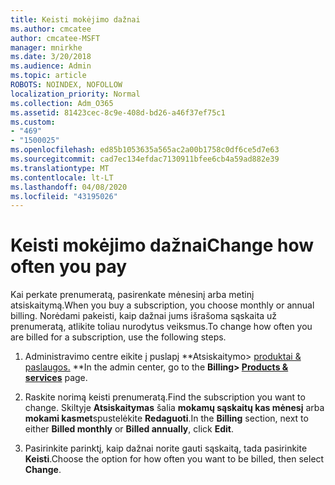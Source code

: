 ```yaml
---
title: Keisti mokėjimo dažnai
ms.author: cmcatee
author: cmcatee-MSFT
manager: mnirkhe
ms.date: 3/20/2018
ms.audience: Admin
ms.topic: article
ROBOTS: NOINDEX, NOFOLLOW
localization_priority: Normal
ms.collection: Adm_O365
ms.assetid: 81423cec-8c9e-408d-bd26-a46f37ef75c1
ms.custom:
- "469"
- "1500025"
ms.openlocfilehash: ed85b1053635a565ac2a00b1758c0df6ce5d7e63
ms.sourcegitcommit: cad7ec134efdac7130911bfee6cb4a59ad882e39
ms.translationtype: MT
ms.contentlocale: lt-LT
ms.lasthandoff: 04/08/2020
ms.locfileid: "43195026"
---
```

# <a name="change-how-often-you-pay"></a><span data-ttu-id="09ee4-102">Keisti mokėjimo dažnai</span><span class="sxs-lookup"><span data-stu-id="09ee4-102">Change how often you pay</span></span>

<span data-ttu-id="09ee4-103">Kai perkate prenumeratą, pasirenkate mėnesinį arba metinį atsiskaitymą.</span><span class="sxs-lookup"><span data-stu-id="09ee4-103">When you buy a subscription, you choose monthly or annual billing.</span></span> <span data-ttu-id="09ee4-104">Norėdami pakeisti, kaip dažnai jums išrašoma sąskaita už prenumeratą, atlikite toliau nurodytus veiksmus.</span><span class="sxs-lookup"><span data-stu-id="09ee4-104">To change how often you are billed for a subscription, use the following steps.</span></span>

1. <span data-ttu-id="09ee4-105">Administravimo centre eikite į puslapį \*\*Atsiskaitymo> [produktai & paslaugos.](https://go.microsoft.com/fwlink/p/?linkid=842054) \*\*</span><span class="sxs-lookup"><span data-stu-id="09ee4-105">In the admin center, go to the **Billing> [Products & services](https://go.microsoft.com/fwlink/p/?linkid=842054)** page.</span></span>

2. <span data-ttu-id="09ee4-106">Raskite norimą keisti prenumeratą.</span><span class="sxs-lookup"><span data-stu-id="09ee4-106">Find the subscription you want to change.</span></span> <span data-ttu-id="09ee4-107">Skiltyje **Atsiskaitymas** šalia **mokamų sąskaitų kas mėnesį** arba **mokami kasmet**spustelėkite **Redaguoti**.</span><span class="sxs-lookup"><span data-stu-id="09ee4-107">In the **Billing** section, next to either **Billed monthly** or **Billed annually**, click **Edit**.</span></span>

3. <span data-ttu-id="09ee4-108">Pasirinkite parinktį, kaip dažnai norite gauti sąskaitą, tada pasirinkite **Keisti**.</span><span class="sxs-lookup"><span data-stu-id="09ee4-108">Choose the option for how often you want to be billed, then select **Change**.</span></span>
